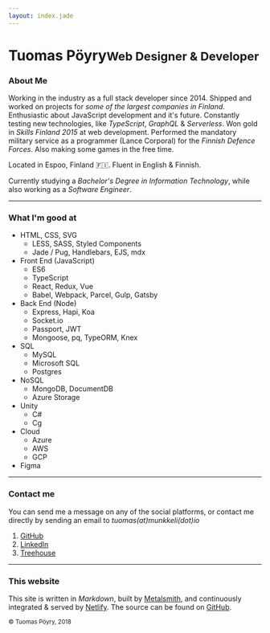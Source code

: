 ```yaml
---
layout: index.jade
---
```


<h1>Tuomas Pöyry<small>Web Designer & Developer</small></h1>

### About Me

Working in the industry as a full stack developer since 2014. Shipped and worked on projects for _some of the largest companies in Finland_. Enthusiastic about JavaScript development and it's future. Constantly testing new technologies, like _TypeScript_, _GraphQL_ & _Serverless_. Won gold in _Skills Finland 2015_ at web development. Performed the mandatory military service as a programmer (Lance Corporal) for the _Finnish Defence Forces_. Also making some games in the free time.

Located in Espoo, Finland 🇫🇮. Fluent in English & Finnish.

Currently studying a _Bachelor's Degree in Information Technology_, while also working as a _Software Engineer_.

---

### What I'm good at

- HTML, CSS, SVG
  - LESS, SASS, Styled Components
  - Jade / Pug, Handlebars, EJS, mdx
- Front End (JavaScript)
  - ES6
  - TypeScript
  - React, Redux, Vue
  - Babel, Webpack, Parcel, Gulp, Gatsby
- Back End (Node)
  - Express, Hapi, Koa
  - Socket.io
  - Passport, JWT
  - Mongoose, pq, TypeORM, Knex
- SQL
  - MySQL
  - Microsoft SQL
  - Postgres
- NoSQL
  - MongoDB, DocumentDB
  - Azure Storage
- Unity
  - C#
  - Cg
- Cloud
  - Azure
  - AWS
  - GCP
- Figma

---

### Contact me

You can send me a message on any of the social platforms, or contact me directly by sending an email to _tuomas(at)munkkeli(dot)io_

1. [GitHub](https://github.com/Munkkeli)
2. [LinkedIn](https://www.linkedin.com/in/munkkeli)
3. [Treehouse](https://teamtreehouse.com/munkkeli)

---

### This website

This site is written in _Markdown_, built by [Metalsmith](https://metalsmith.io/), and continuously integrated & served by [Netlify](https://www.netlify.com/). The source can be found on [GitHub](https://github.com/Munkkeli/tuomas.poyry.me).

<small>© Tuomas Pöyry, 2018</small>
